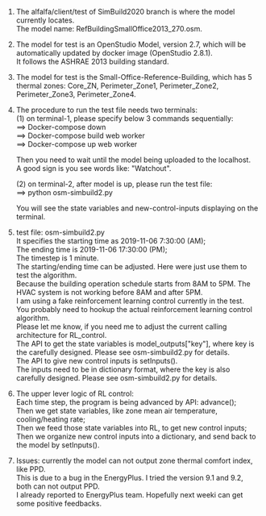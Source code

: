 1. The alfalfa/client/test of SimBuild2020 branch is where the model currently locates. </br> 
   The model name: RefBuildingSmallOffice2013_270.osm. </br>
2. The model for test is an OpenStudio Model, version 2.7, which will be 
   automatically updated by docker image (OpenStudio 2.8.1). </br> 
   It follows the ASHRAE 2013 building standard.</br>
3. The model for test is the Small-Office-Reference-Building, which has 5 
   thermal zones: Core_ZN, Perimeter_Zone1, Perimeter_Zone2, Perimeter_Zone3,
                  Perimeter_Zone4. </br>
4. The procedure to run the test file needs two terminals: </br>
   (1) on terminal-1, please specify below 3 commands sequentially: </br>
   ==> Docker-compose down </br>
   ==> Docker-compose build web worker </br>
   ==> Docker-compose up web worker </br>
 
   Then you need to wait until the model being uploaded to the localhost.</br>
   A good sign is you see words like: "Watchout". <br>

   (2) on terminal-2, after model is up, please run the test file: </br>
       ==> python osm-simbuild2.py </br>

   You will see the state variables and new-control-inputs displaying on the terminal. </br>
   
5. test file: osm-simbuild2.py </br>
   It specifies the starting time as 2019-11-06 7:30:00 (AM); </br>
   The ending time is 2019-11-06 17:30:00 (PM);  </br>
   The timestep is 1 minute. </br>
   The starting/ending time can be adjusted. Here were just use them to test the algorithm. </br>
   Because the building operation schedule starts from 8AM to 5PM. The HVAC system is not working before 8AM and after 5PM. </br>
   I am using a fake reinforcement learning control currently in the test. </br>
   You probably need to hookup the actual reinforcement learning control algorithm. </br> 
    Please let me know, if you need me to adjust the current calling architecture for RL_control. </br>
   The API to get the state variables is model_outputs["key"], where key is the carefully designed. Please see osm-simbuild2.py for details. </br>
   The API to give new control inputs is setInputs(). </br>
   The inputs need to be in dictionary format, where the key is also carefully designed. Please see osm-simbuild2.py for details. </br>

6. The upper lever logic of RL control:  </br>
   Each time step, the program is being advanced by API: advance();  </br>
   Then we get state variables, like zone mean air temperature, cooling/heating rate;  </br>
   Then we feed those state variables into RL, to get new control inputs; </br>
   Then we organize new control inputs into a dictionary, and send back to the model by setInputs(). </br>
   
7. Issues: currently the model can not output zone thermal comfort index, like PPD. </br>
   This is due to a bug in the EnergyPlus. I tried the version 9.1 and 9.2, both can not output PPD. </br>
   I already reported to EnergyPlus team. Hopefully next weeki can get some positive feedbacks. 

